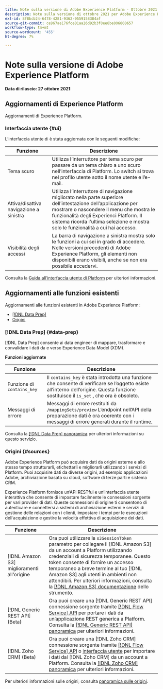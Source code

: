 ```yaml
---
title: Note sulla versione di Adobe Experience Platform - Ottobre 2021
description: Note sulla versione di ottobre 2021 per Adobe Experience Platform.
exl-id: 8f8bcb24-6478-4281-9362-9559158384af
source-git-commit: ce967ae176fce81aa26d92b3f0ee8be006808657
workflow-type: tm+mt
source-wordcount: '455'
ht-degree: 7%

---
```


# Note sulla versione di Adobe Experience Platform

**Data di rilascio: 27 ottobre 2021**

## Aggiornamenti di Experience Platform

Aggiornamenti di Experience Platform.

### Interfaccia utente {#ui}

L’interfaccia utente di è stata aggiornata con le seguenti modifiche:

| Funzione | Descrizione |
| --- | --- |
| Tema scuro | Utilizza l’interruttore per tema scuro per passare da un tema chiaro a uno scuro nell’interfaccia di Platform. Lo switch si trova nel profilo utente sotto il nome utente e l’e-mail. |
| Attiva/disattiva navigazione a sinistra | Utilizza l’interruttore di navigazione migliorato nella parte superiore dell’intestazione dell’applicazione per mostrare o nascondere il menu che mostra le funzionalità degli Experienci Platform. Il sistema ricorda l&#39;ultima selezione e mostra solo le funzionalità a cui hai accesso. |
| Visibilità degli accessi | La barra di navigazione a sinistra mostra solo le funzioni a cui sei in grado di accedere. Nelle versioni precedenti di Adobe Experience Platform, gli elementi non disponibili erano visibili, anche se non era possibile accedervi. |

Consulta la [Guida all’interfaccia utente di Platform](../../landing/ui-guide.md) per ulteriori informazioni.

## Aggiornamenti alle funzioni esistenti

Aggiornamenti alle funzioni esistenti in Adobe Experience Platform:

- [[!DNL Data Prep]](#data-prep)
- [Origini](#sources)

### [!DNL Data Prep] {#data-prep}

[!DNL Data Prep] consente ai data engineer di mappare, trasformare e convalidare i dati da e verso Experience Data Model (XDM).

**Funzioni aggiornate**

| Funzione | Descrizione |
| --- | --- |
| Funzione  di `contains_key` | Il `contains_key` è stata introdotta una funzione che consente di verificare se l’oggetto esiste all’interno dell’origine. Questa funzione sostituisce il `is_set` , che ora è obsoleto. |
| Messaggi di errore | Messaggi di errore restituiti da `/mappingSets/preview` L’endpoint nell’API della preparazione dati è ora coerente con i messaggi di errore generati durante il runtime. |

Consulta la [[!DNL Data Prep] panoramica](../../data-prep/home.md) per ulteriori informazioni su questo servizio.

### Origini {#sources}

Adobe Experience Platform può acquisire dati da origini esterne e allo stesso tempo strutturarli, etichettarli e migliorarli utilizzando i servizi di Platform. Puoi acquisire dati da diverse origini, ad esempio applicazioni Adobe, archiviazione basata su cloud, software di terze parti e sistema CRM.

Experience Platform fornisce un’API RESTful e un’interfaccia utente interattiva che consente di impostare facilmente le connessioni sorgente per vari provider di dati. Queste connessioni di origine ti consentono di autenticare e connettersi a sistemi di archiviazione esterni e servizi di gestione delle relazioni con i clienti, impostare i tempi per le esecuzioni dell’acquisizione e gestire la velocità effettiva di acquisizione dei dati.

| Funzione | Descrizione |
| --- | --- |
| [!DNL Amazon S3] miglioramenti all&#39;origine | Ora puoi utilizzare la `s3SessionToken` parametro per collegare il [!DNL Amazon S3] da un account a Platform utilizzando credenziali di sicurezza temporanee. Questo token consente di fornire un accesso temporaneo a breve termine al tuo [!DNL Amazon S3] agli utenti in ambienti non attendibili. Per ulteriori informazioni, consulta la [[!DNL Amazon S3] documentazione](../../sources/connectors/cloud-storage/s3.md#prerequisites) dello strumento. |
| [!DNL Generic REST API] (Beta) | Ora puoi creare una [!DNL Generic REST API] connessione sorgente tramite [[!DNL Flow Service] API](../../sources/tutorials/api/create/protocols/generic-rest.md) per portare i dati da un’applicazione REST generica a Platform. Consulta la [[!DNL Generic REST API] panoramica](../../sources/connectors/protocols/generic-rest.md) per ulteriori informazioni. |
| [!DNL Zoho CRM] (Beta) | Ora puoi creare una [!DNL Zoho CRM] connessione sorgente tramite [[!DNL Flow Service] API](../../sources/tutorials/api/create/crm/zoho.md) o [interfaccia utente](../../sources/tutorials/ui/create/crm/zoho.md) per importare i dati dal [!DNL Zoho CRM] da un account a Platform. Consulta la [[!DNL Zoho CRM] panoramica](../../sources/connectors/crm/zoho.md) per ulteriori informazioni. |

Per ulteriori informazioni sulle origini, consulta [panoramica sulle origini](../../sources/home.md).
